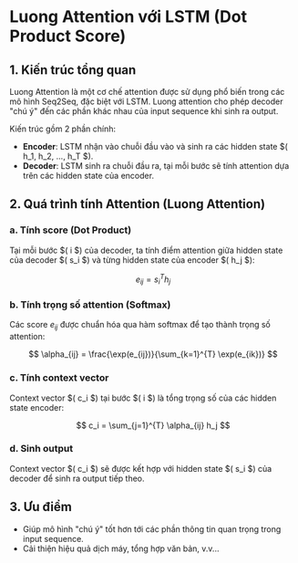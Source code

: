 # Luong Attention với LSTM (Dot Product Score)

## 1. Kiến trúc tổng quan

Luong Attention là một cơ chế attention được sử dụng phổ biến trong các mô hình Seq2Seq, đặc biệt với LSTM. Luong attention cho phép decoder "chú ý" đến các phần khác nhau của input sequence khi sinh ra output.

Kiến trúc gồm 2 phần chính:

- **Encoder**: LSTM nhận vào chuỗi đầu vào và sinh ra các hidden state $( h_1, h_2, ..., h_T $).
- **Decoder**: LSTM sinh ra chuỗi đầu ra, tại mỗi bước sẽ tính attention dựa trên các hidden state của encoder.

## 2. Quá trình tính Attention (Luong Attention)

### a. Tính score (Dot Product)

Tại mỗi bước $( i $) của decoder, ta tính điểm attention giữa hidden state của decoder $( s_i $) và từng hidden state của encoder $( h_j $):

$$
e_{ij} = s_i^T h_j
$$

### b. Tính trọng số attention (Softmax)

Các score $e_{ij}$ được chuẩn hóa qua hàm softmax để tạo thành trọng số attention:

$$
\alpha_{ij} = \frac{\exp(e_{ij})}{\sum_{k=1}^{T} \exp(e_{ik})}
$$

### c. Tính context vector

Context vector $( c_i $) tại bước $( i $) là tổng trọng số của các hidden state encoder:

$$
c_i = \sum_{j=1}^{T} \alpha_{ij} h_j
$$

### d. Sinh output

Context vector $( c_i $) sẽ được kết hợp với hidden state $( s_i $) của decoder để sinh ra output tiếp theo.

## 3. Ưu điểm

- Giúp mô hình "chú ý" tốt hơn tới các phần thông tin quan trọng trong input sequence.
- Cải thiện hiệu quả dịch máy, tổng hợp văn bản, v.v...
